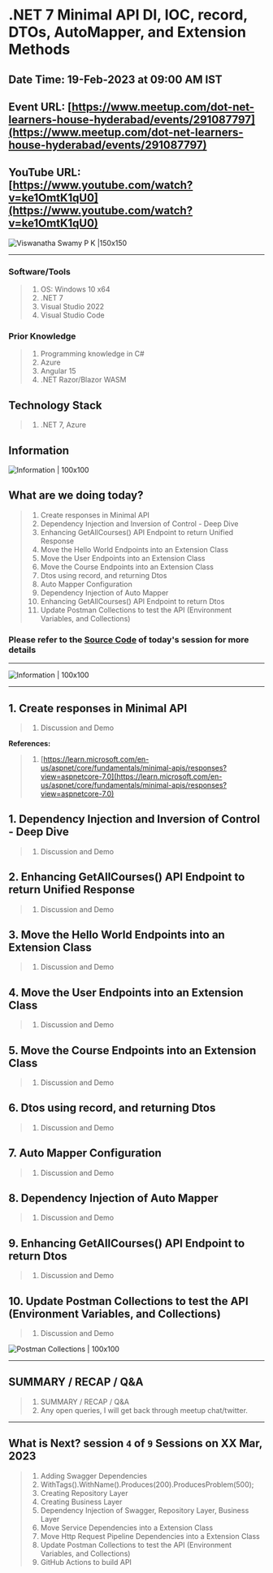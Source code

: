 # .NET 7 Minimal API DI, IOC, record, DTOs, AutoMapper, and Extension Methods

## Date Time: 19-Feb-2023 at 09:00 AM IST

## Event URL: [https://www.meetup.com/dot-net-learners-house-hyderabad/events/291087797](https://www.meetup.com/dot-net-learners-house-hyderabad/events/291087797)

## YouTube URL: [https://www.youtube.com/watch?v=ke1OmtK1qU0](https://www.youtube.com/watch?v=ke1OmtK1qU0)

![Viswanatha Swamy P K |150x150](./Documentation/Images/ViswanathaSwamyPK.PNG)

---

### Software/Tools

> 1. OS: Windows 10 x64
> 1. .NET 7
> 1. Visual Studio 2022
> 1. Visual Studio Code

### Prior Knowledge

> 1. Programming knowledge in C#
> 1. Azure
> 1. Angular 15
> 1. .NET Razor/Blazor WASM

## Technology Stack

> 1. .NET 7, Azure

## Information

![Information | 100x100](./Documentation/Images/Information.PNG)

## What are we doing today?

> 1. Create responses in Minimal API
> 1. Dependency Injection and Inversion of Control - Deep Dive
> 1. Enhancing GetAllCourses() API Endpoint to return Unified Response
> 1. Move the Hello World Endpoints into an Extension Class
> 1. Move the User Endpoints into an Extension Class
> 1. Move the Course Endpoints into an Extension Class
> 1. Dtos using record, and returning Dtos
> 1. Auto Mapper Configuration
> 1. Dependency Injection of Auto Mapper
> 1. Enhancing GetAllCourses() API Endpoint to return Dtos
> 1. Update Postman Collections to test the API (Environment Variables, and Collections)

### Please refer to the [**Source Code**](https://github.com/Microservices-for-Small-School-App/services-school) of today's session for more details

---

![Information | 100x100](./Documentation/Images/SeatBelt.PNG)

---

## 1. Create responses in Minimal API

> 1. Discussion and Demo

**References:**

> 1. [https://learn.microsoft.com/en-us/aspnet/core/fundamentals/minimal-apis/responses?view=aspnetcore-7.0](https://learn.microsoft.com/en-us/aspnet/core/fundamentals/minimal-apis/responses?view=aspnetcore-7.0)

## 1. Dependency Injection and Inversion of Control - Deep Dive

> 1. Discussion and Demo
>
## 2. Enhancing GetAllCourses() API Endpoint to return Unified Response

> 1. Discussion and Demo
>
## 3. Move the Hello World Endpoints into an Extension Class

> 1. Discussion and Demo
>
## 4. Move the User Endpoints into an Extension Class

> 1. Discussion and Demo
>
## 5. Move the Course Endpoints into an Extension Class

> 1. Discussion and Demo
>
## 6. Dtos using record, and returning Dtos

> 1. Discussion and Demo
>
## 7. Auto Mapper Configuration

> 1. Discussion and Demo
>
## 8. Dependency Injection of Auto Mapper

> 1. Discussion and Demo
>
## 9. Enhancing GetAllCourses() API Endpoint to return Dtos

> 1. Discussion and Demo

## 10. Update Postman Collections to test the API (Environment Variables, and Collections)

> 1. Discussion and Demo

![Postman Collections | 100x100](./Documentation/Images/PostmanCollections.PNG)

---

## SUMMARY / RECAP / Q&A

> 1. SUMMARY / RECAP / Q&A
> 2. Any open queries, I will get back through meetup chat/twitter.

---

## What is Next? session `4` of `9` Sessions on XX Mar, 2023

> 1. Adding Swagger Dependencies
> 1. WithTags().WithName().Produces(200).ProducesProblem(500);
> 1. Creating Repository Layer
> 1. Creating Business Layer
> 1. Dependency Injection of Swagger, Repository Layer, Business Layer
> 1. Move Service Dependencies into a Extension Class
> 1. Move Http Request Pipeline Dependencies into a Extension Class
> 1. Update Postman Collections to test the API (Environment Variables, and Collections)
> 1. GitHub Actions to build API
